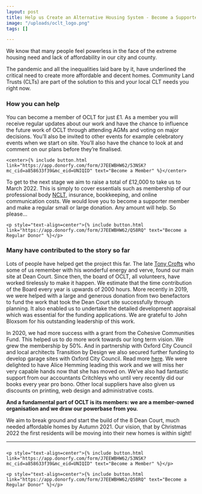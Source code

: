```yaml
---
layout: post
title: Help us Create an Alternative Housing System - Become a Supporter Member
image: "/uploads/oclt_logo.png"
tags: []

---
```

We know that many people feel powerless in the face of the extreme housing need and lack of affordability in our city and county.

The pandemic and all the inequalities laid bare by it, have underlined the critical need to create more affordable and decent homes. Community Land Trusts (CLTs) are part of the solution to this and your local CLT needs you right now.

### How you can help

You can become a member of OCLT for just £1. As a member you will receive regular updates about our work and have the chance to influence the future work of OCLT through attending AGMs and voting on major decisions. You’ll also be invited to other events for example celebratory events when we start on site. You’ll also have the chance to look at and comment on our plans before they’re finalised.

    <center>{% include button.html link="https://app.donorfy.com/form/J7EEWBHW62/53NSK?mc_cid=a858633f39&mc_eid=UNIQID" text="Become a Member" %}</center>

To get to the next stage we aim to raise a total of £12,000 to take us to March 2022. This is simply to cover essentials such as membership of our professional body [NCLT,](http://www.communitylandtrusts.org.uk/) insurance, bookkeeping, and online communication costs. We would love you to become a supporter member and make a regular small or large donation. Any amount will help. So please…

    <p style="text-align=center">{% include button.html link="https://app.donorfy.com/form/J7EEWBHW62/Q58RQ" text="Become a Regular Donor" %}</p>

### Many have contributed to the story so far

Lots of people have helped get the project this far. The late [Tony Crofts](https://www.oclt.org.uk/2021/03/29/tribute-to-tony-crofts.html) who some of us remember with his wonderful energy and verve, found our main site at Dean Court. Since then, the board of OCLT, all volunteers, have worked tirelessly to make it happen. We estimate that the time contribution of the Board every year is upwards of 2000 hours. More recently in 2019, we were helped with a large and generous donation from two benefactors to fund the work that took the Dean Court site successfully through planning. It also enabled us to undertake the detailed development appraisal which was essential for the funding applications. We are grateful to John Bloxsom for his outstanding leadership of this work.

In 2020, we had more success with a grant from the Cohesive Communities Fund. This helped us to do more work towards our long term vision. We grew the membership by 50%. And in partnership with Oxford City Council and local architects Transition by Design we also secured further funding to develop garage sites with Oxford City Council. Read more [here](https://transitionbydesign.org/articles/weve-won-funding-to-turn-unloved-plots-of-land-into-new-social-homes/). We were delighted to have Alice Hemming leading this work and we will miss her very capable hands now that she has moved on. We’ve also had fantastic support from our accountants Critchleys who until very recently did our books every year pro bono. Other local suppliers have also given us discounts on printing, web design and administrative costs.

**And a fundamental part of OCLT is its members: we are a member-owned organisation and we draw our powerbase from you**.

We aim to break ground and start the build of the 8 Dean Court, much needed affordable homes by Autumn 2021. Our vision, that by Christmas 2022 the first residents will be moving into their new homes is within sight!

***

### 

    <p style="text-align=center">{% include button.html link="https://app.donorfy.com/form/J7EEWBHW62/53NSK?mc_cid=a858633f39&mc_eid=UNIQID" text="Become a Member" %}</p>
    
    <p style="text-align=center">{% include button.html link="https://app.donorfy.com/form/J7EEWBHW62/Q58RQ" text="Become a Regular Donor" %}</p>
